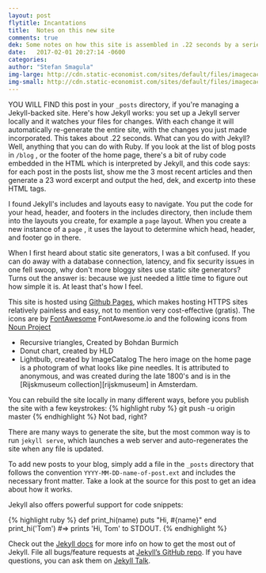 ```yaml
---
layout: post
flytitle: Incantations
title:  Notes on this new site
comments: true
dek: Some notes on how this site is assembled in .22 seconds by a series of scripts and codes
date:   2017-02-01 20:27:14 -0600
categories:
author: "Stefan Smagula"
img-large: http://cdn.static-economist.com/sites/default/files/imagecache/full-width/images/print-edition/20170128_STP002_0.jpg
img-small: http://cdn.static-economist.com/sites/default/files/imagecache/200-width/images/print-edition/20170128_STP003_2.jpg
---
```

YOU WILL FIND this post in your `_posts` directory, if you're managing a Jekyll-backed site. Here's how Jekyll works: you set up a Jekyll server locally and it watches your files for changes. With each change it will automatically re-generate the entire site, with the changes you just made incorporated. This takes about .22 seconds. What can you do with Jekyll? Well, anything that you can do with Ruby. If you look at the list of blog posts in  `/blog` , or the footer of the home page, there's a bit of ruby code embedded in the HTML which is interpreted by Jekyll, and this code says: for each post in the posts list, show me the 3 most recent articles and then generate a 23 word excerpt and output the hed, dek, and excertp into these HTML tags. 

I found Jekyll's includes and layouts easy to navigate. You put the code for your head, header, and footers in the includes directory, then include them into the layouts you create, for example a  `page` layout. When you create a new instance of a `page` , it uses the layout to determine which head, header, and footer go in there.

When I first heard about static site generators, I was a bit confused. If you can do away with a database connection, latency, and fix security issues in one fell swoop, why don't more bloggy sites use static site generators? Turns out the answer is: because we just needed a little time to figure out how simple it is. At least that's how I feel.

This site is hosted using [Github Pages][github-pages], which makes hosting HTTPS sites relatively painless and easy, not to mention very cost-effective (gratis). The icons are by [FontAwesome][font-awesome] FontAwesome.io and the following icons from [Noun Project][noun-project]
 * Recursive triangles, Created by Bohdan Burmich 
 * Donut chart, created by HLD 
 * Lightbulb, created by ImageCatalog 
The hero image on the home page is a photogram of what looks like pine needles. It is attributed to anonymous, and was created during the late 1800's and is in the [Rijskmuseum collection][rijskmuseum] in Amsterdam.

You can rebuild the site locally in many different ways, before you publish the site with a few keystrokes:
{% highlight ruby %}
git push -u origin master
{% endhighlight %}
Not bad, right?

There are many ways to generate the site, but the most common way is to run `jekyll serve`, which launches a web server and auto-regenerates the site when any file is updated.

To add new posts to your blog, simply add a file in the `_posts` directory that follows the convention `YYYY-MM-DD-name-of-post.ext` and includes the necessary front matter. Take a look at the source for this post to get an idea about how it works.

Jekyll also offers powerful support for code snippets:

{% highlight ruby %}
def print_hi(name)
  puts "Hi, #{name}"
end
print_hi('Tom')
#=> prints 'Hi, Tom' to STDOUT.
{% endhighlight %}

Check out the [Jekyll docs][jekyll-docs] for more info on how to get the most out of Jekyll. File all bugs/feature requests at [Jekyll’s GitHub repo][jekyll-gh]. If you have questions, you can ask them on [Jekyll Talk][jekyll-talk].

[rijksmuseum]: https://www.rijksmuseum.nl/en/my/collections/183512--stefan-smagula/patterns/objecten#/RP-F-F15045,0
[noun-project]: https://thenounproject.com/
[font-awesome]: http://FontAwesome.io/
[github-pages]: https://github.io/
[jekyll-docs]:  https://jekyllrb.com/docs/home
[jekyll-gh]:    https://github.com/jekyll/jekyll
[jekyll-talk]:  https://talk.jekyllrb.com/
